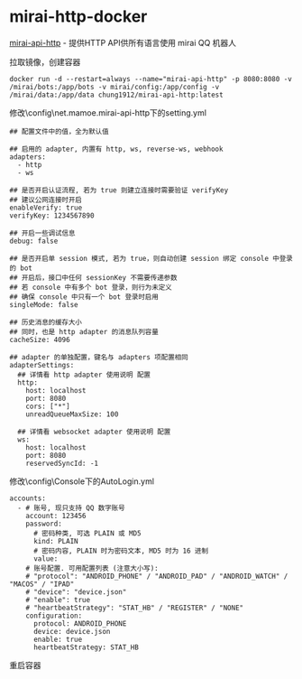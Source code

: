 # mirai-http-docker

[mirai-api-http](https://github.com/project-mirai/mirai-api-http) - 提供HTTP API供所有语言使用 mirai QQ 机器人

拉取镜像，创建容器
<pre><code>docker run -d --restart=always --name="mirai-api-http" -p 8080:8080 -v /mirai/bots:/app/bots -v mirai/config:/app/config -v /mirai/data:/app/data chung1912/mirai-api-http:latest
</code></pre>
修改\config\net.mamoe.mirai-api-http下的setting.yml
<pre><code>## 配置文件中的值，全为默认值

## 启用的 adapter, 内置有 http, ws, reverse-ws, webhook
adapters:
  - http
  - ws

## 是否开启认证流程, 若为 true 则建立连接时需要验证 verifyKey
## 建议公网连接时开启
enableVerify: true
verifyKey: 1234567890

## 开启一些调试信息
debug: false

## 是否开启单 session 模式, 若为 true，则自动创建 session 绑定 console 中登录的 bot
## 开启后，接口中任何 sessionKey 不需要传递参数
## 若 console 中有多个 bot 登录，则行为未定义
## 确保 console 中只有一个 bot 登录时启用
singleMode: false

## 历史消息的缓存大小
## 同时，也是 http adapter 的消息队列容量
cacheSize: 4096

## adapter 的单独配置，键名与 adapters 项配置相同
adapterSettings:
  ## 详情看 http adapter 使用说明 配置
  http:
    host: localhost
    port: 8080
    cors: ["*"]
    unreadQueueMaxSize: 100
  
  ## 详情看 websocket adapter 使用说明 配置
  ws:
    host: localhost
    port: 8080
    reservedSyncId: -1
</code></pre>
修改\config\Console下的AutoLogin.yml
<pre><code>accounts: 
  - # 账号, 现只支持 QQ 数字账号
    account: 123456
    password: 
      # 密码种类, 可选 PLAIN 或 MD5
      kind: PLAIN
      # 密码内容, PLAIN 时为密码文本, MD5 时为 16 进制
      value: 
    # 账号配置. 可用配置列表 (注意大小写):
    # "protocol": "ANDROID_PHONE" / "ANDROID_PAD" / "ANDROID_WATCH" / "MACOS" / "IPAD"
    # "device": "device.json"
    # "enable": true
    # "heartbeatStrategy": "STAT_HB" / "REGISTER" / "NONE"
    configuration: 
      protocol: ANDROID_PHONE
      device: device.json
      enable: true
      heartbeatStrategy: STAT_HB
</code></pre>
重启容器
